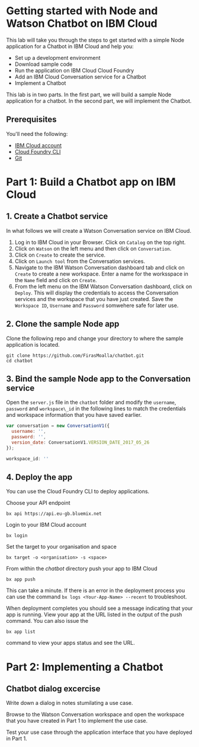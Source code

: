 # Getting started with Node and Watson Chatbot on IBM Cloud

This lab will take you through the steps to get started with a simple Node application for a Chatbot in IBM Cloud and help you:
- Set up a development environment
- Download sample code
- Run the application on IBM Cloud Cloud Foundry
- Add an IBM Cloud Conversation service for a Chatbot
- Implement a Chatbot

This lab is in two parts. In the first part, we will build a sample Node application for a chatbot. In the second part, we will implement the Chatbot.

## Prerequisites

You'll need the following:
* [IBM Cloud account](https://console.ng.bluemix.net/registration/)
* [Cloud Foundry CLI](https://github.com/cloudfoundry/cli#downloads)
* [Git](https://git-scm.com/downloads)

# Part 1: Build a Chatbot app on IBM Cloud

## 1. Create a Chatbot service

In what follows we will create a Watson Conversation service on IBM Cloud.

1. Log in to IBM Cloud in your Browser. Click on `Catalog` on the top right.
2. Click on `Watson` on the left menu and then click on `Conversation`.
3. Click on `Create` to create the service.
4. Click on `Launch tool` from the Conversation services.
5. Navigate to the IBM Watson Conversation dashboard tab and click on `Create` to create a new workspace. Enter a name for the worksspace in the `Name` field and click on `Create`.
6. From the left menu on the IBM Watson Conversation dashboard, click on `Deploy`. This will display the credentials to access the Conversation services and the workspace that you have just created. Save the `Workspace ID`, `Username` and `Password` somwehere safe for later use.

## 2. Clone the sample Node app

Clone the following repo and change your directory to where the sample application is located.
  ```
git clone https://github.com/FirasMoalla/chatbot.git
cd chatbot
  ```

## 3. Bind the sample Node app to the Conversation service

Open the `server.js` file in the `chatbot` folder and modify the `username`, `password` and `workspace\_id` in the following lines to match the credentials and workspace information that you have saved earlier.

```javascript
var conversation = new ConversationV1({
  username: '',
  password: '',
  version_date: ConversationV1.VERSION_DATE_2017_05_26
});
```

```javascript
workspace_id: ''
```

## 4. Deploy the app

You can use the Cloud Foundry CLI to deploy applications.

Choose your API endpoint
   ```
bx api https://api.eu-gb.bluemix.net
   ```

Login to your IBM Cloud account

   ```
bx login
   ```

Set the target to your organisation and space

   ```
bx target -o <organisation> -s <space>
   ```

From within the *chatbot* directory push your app to IBM Cloud
   ```
bx app push
   ```

This can take a minute. If there is an error in the deployment process you can use the command `bx logs <Your-App-Name> --recent` to troubleshoot.

When deployment completes you should see a message indicating that your app is running. View your app at the URL listed in the output of the push command. You can also issue the
  ```
bx app list
  ```
command to view your apps status and see the URL.

# Part 2: Implementing a Chatbot

## Chatbot dialog excercise

Write down a dialog in notes stumilating a use case.

Browse to the Watson Conversation workspace and open the workspace that you have created in Part 1 to implement the use case.

Test your use case through the application interface that you have deployed in Part 1.
